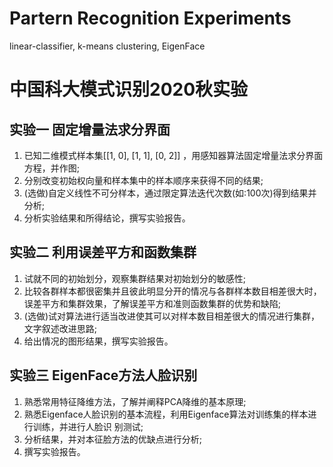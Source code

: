 # Partern Recognition Experiments
linear-classifier, k-means clustering, EigenFace
# 中国科大模式识别2020秋实验
## 实验一 固定增量法求分界面
1. 已知二维模式样本集[[1, 0], [1, 1], [0, 2]] ，用感知器算法固定增量法求分界面方程，并作图;
2. 分别改变初始权向量和样本集中的样本顺序来获得不同的结果;
3. (选做)自定义线性不可分样本，通过限定算法迭代次数(如:100次)得到结果并分析;
4. 分析实验结果和所得结论，撰写实验报告。
## 实验二 利用误差平方和函数集群
1. 试就不同的初始划分，观察集群结果对初始划分的敏感性;
2. 比较各群样本都很密集并且彼此明显分开的情况与各群样本数目相差很大时，误差平方和集群效果，了解误差平方和准则函数集群的优势和缺陷;
3. (选做)试对算法进行适当改进使其可以对样本数目相差很大的情况进行集群，文字叙述改进思路;
4. 给出情况的图形结果，撰写实验报告。
## 实验三 EigenFace方法人脸识别
1. 熟悉常用特征降维方法，了解并阐释PCA降维的基本原理;
2. 熟悉Eigenface人脸识别的基本流程，利用Eigenface算法对训练集的样本进行训练，并进行人脸识 别测试;
3. 分析结果，并对本征脸方法的优缺点进行分析;
4. 撰写实验报告。
